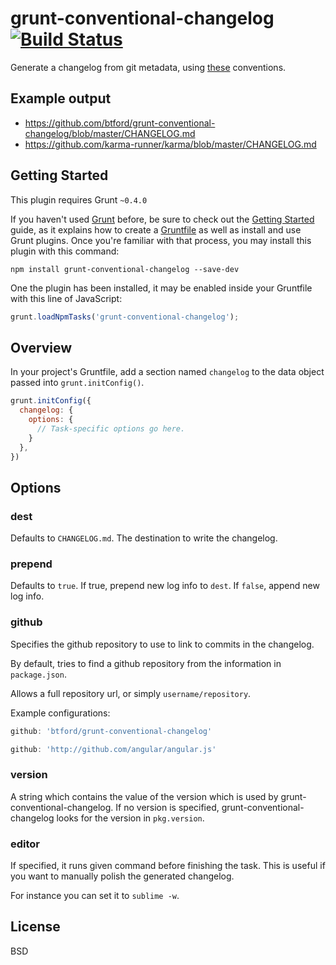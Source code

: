 # grunt-conventional-changelog  [![Build Status](https://secure.travis-ci.org/btford/grunt-conventional-changelog.png?branch=master)](http://travis-ci.org/btford/grunt-conventional-changelog)

Generate a changelog from git metadata, using [these](https://docs.google.com/document/d/1QrDFcIiPjSLDn3EL15IJygNPiHORgU1_OOAqWjiDU5Y/) conventions.

## Example output
- https://github.com/btford/grunt-conventional-changelog/blob/master/CHANGELOG.md
- https://github.com/karma-runner/karma/blob/master/CHANGELOG.md

## Getting Started
This plugin requires Grunt `~0.4.0`

If you haven't used [Grunt](http://gruntjs.com/) before, be sure to check out the [Getting Started](http://gruntjs.com/getting-started) guide, as it explains how to create a [Gruntfile](http://gruntjs.com/sample-gruntfile) as well as install and use Grunt plugins. Once you're familiar with that process, you may install this plugin with this command:

```shell
npm install grunt-conventional-changelog --save-dev
```

One the plugin has been installed, it may be enabled inside your Gruntfile with this line of JavaScript:

```js
grunt.loadNpmTasks('grunt-conventional-changelog');
```

## Overview
In your project's Gruntfile, add a section named `changelog` to the data object passed into `grunt.initConfig()`.

```js
grunt.initConfig({
  changelog: {
    options: {
      // Task-specific options go here.
    }
  },
})
```

## Options

### dest
Defaults to `CHANGELOG.md`. The destination to write the changelog.

### prepend
Defaults to `true`. If true, prepend new log info to `dest`. If `false`, append new log info.

### github
Specifies the github repository to use to link to commits in the changelog.

By default, tries to find a github repository from the information in `package.json`.

Allows a full repository url, or simply `username/repository`.

Example configurations:
```js
github: 'btford/grunt-conventional-changelog'
```
```js
github: 'http://github.com/angular/angular.js'
```

### version
A string which contains the value of the version which is used by grunt-conventional-changelog.
If no version is specified, grunt-conventional-changelog looks for the version in `pkg.version`.

### editor
If specified, it runs given command before finishing the task. This is useful if you want to manually polish the generated changelog.

For instance you can set it to `sublime -w`.

## License
BSD
